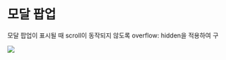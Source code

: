 <h1>모달 팝업</h1>
<p>모달 팝업이 표시될 때 scroll이 동작되지 않도록 overflow: hidden을 적용하여 구</p>
<img src="https://github.com/tptkds/ModalPopup/assets/58039782/162a8c53-1262-4470-b2a3-d7384a288ed7">
